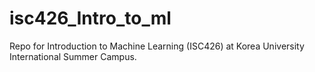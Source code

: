 # isc426_Intro_to_ml

Repo for Introduction to Machine Learning (ISC426) at Korea University International Summer Campus.
